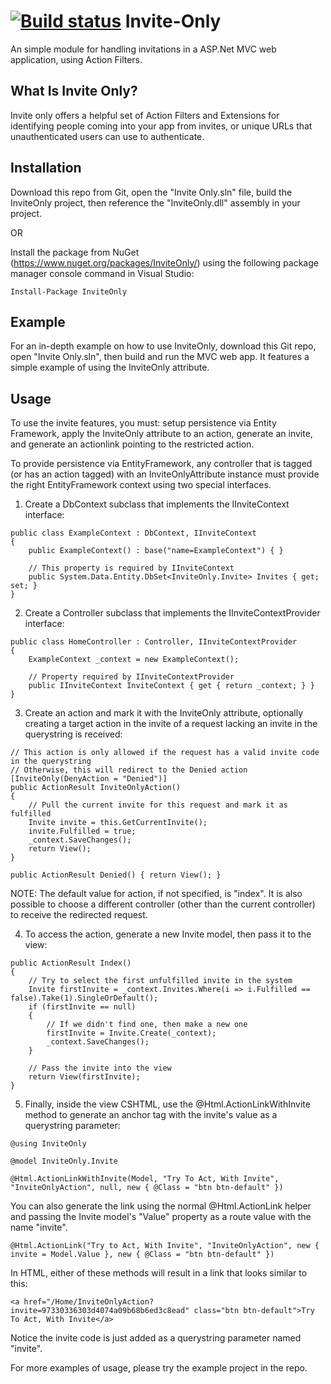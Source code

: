 [![Build status](https://ci.appveyor.com/api/projects/status/kxfb0a1t4x70cm5c)](https://ci.appveyor.com/project/eralston/invite-only)
Invite-Only
===========

An simple module for handling invitations in a ASP.Net MVC web application, using Action Filters.

What Is Invite Only?
---------------------
Invite only offers a helpful set of Action Filters and Extensions for identifying people coming into your app from invites, or unique URLs that unauthenticated users can use to authenticate.

Installation
---------------------
Download this repo from Git, open the "Invite Only.sln" file, build the InviteOnly project, then reference the "InviteOnly.dll" assembly in your project.

OR

Install the package from NuGet (https://www.nuget.org/packages/InviteOnly/) using the following package manager console command in Visual Studio:

```
Install-Package InviteOnly
```

Example
---------------------
For an in-depth example on how to use InviteOnly, download this Git repo, open "Invite Only.sln", then build and run the MVC web app. It features a simple example of using the InviteOnly attribute.

Usage
---------------------
To use the invite features, you must: setup persistence via Entity Framework, apply the InviteOnly attribute to an action, generate an invite, and generate an actionlink pointing to the restricted action.

To provide persistence via EntityFramework, any controller that is tagged (or has an action tagged) with an InviteOnlyAttribute instance must provide the right EntityFramework context using two special interfaces.

1) Create a DbContext subclass that implements the IInviteContext interface:

```CSharp
public class ExampleContext : DbContext, IInviteContext
{
    public ExampleContext() : base("name=ExampleContext") { }

    // This property is required by IInviteContext
    public System.Data.Entity.DbSet<InviteOnly.Invite> Invites { get; set; }
}
```

2) Create a Controller subclass that implements the IInviteContextProvider interface:

```CSharp
public class HomeController : Controller, IInviteContextProvider
{
    ExampleContext _context = new ExampleContext();

    // Property required by IInviteContextProvider
    public IInviteContext InviteContext { get { return _context; } }
}
```

3) Create an action and mark it with the InviteOnly attribute, optionally creating a target action in the invite of a request lacking an invite in the querystring is received:

```CSharp
// This action is only allowed if the request has a valid invite code in the querystring
// Otherwise, this will redirect to the Denied action
[InviteOnly(DenyAction = "Denied")]
public ActionResult InviteOnlyAction()
{
    // Pull the current invite for this request and mark it as fulfilled
    Invite invite = this.GetCurrentInvite();
    invite.Fulfilled = true;
    _context.SaveChanges();
    return View();
}

public ActionResult Denied() { return View(); }
```

NOTE: The default value for action, if not specified, is "index". It is also possible to choose a different controller (other than the current controller) to receive the redirected request.

4) To access the action, generate a new Invite model, then pass it to the view:

```CSharp
public ActionResult Index()
{
    // Try to select the first unfulfilled invite in the system
    Invite firstInvite = _context.Invites.Where(i => i.Fulfilled == false).Take(1).SingleOrDefault();
    if (firstInvite == null)
    {
        // If we didn't find one, then make a new one
        firstInvite = Invite.Create(_context);
        _context.SaveChanges();
    }

    // Pass the invite into the view
    return View(firstInvite);
}
```

5) Finally, inside the view CSHTML, use the @Html.ActionLinkWithInvite method to generate an anchor tag with the invite's value as a querystring parameter:

```
@using InviteOnly

@model InviteOnly.Invite

@Html.ActionLinkWithInvite(Model, "Try To Act, With Invite", "InviteOnlyAction", null, new { @Class = "btn btn-default" })
```

You can also generate the link using the normal @Html.ActionLink helper and passing the Invite model's "Value" property as a route value with the name "invite".

```
@Html.ActionLink("Try to Act, With Invite", "InviteOnlyAction", new { invite = Model.Value }, new { @Class = "btn btn-default" })
```

In HTML, either of these methods will result in a link that looks similar to this:

```
<a href="/Home/InviteOnlyAction?invite=97330336303d4074a09b68b6ed3c8ead" class="btn btn-default">Try To Act, With Invite</a>
```
Notice the invite code is just added as a querystring parameter named "invite".

For more examples of usage, please try the example project in the repo.
